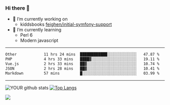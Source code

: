 ### Hi there 👋

- 🔭 I’m currently working on
  - kiddsbooks [feighen/initial-symfony-support](https://github.com/noondaysun/kiddsbooks.com/tree/feighen/initial-symfony-support)
- 🌱 I’m currently learning
  - Perl 6
  - Modern javascript

---
<!--START_SECTION:waka-->

```txt
Other            11 hrs 24 mins  ████████████░░░░░░░░░░░░░   47.87 %
PHP              4 hrs 33 mins   ████▓░░░░░░░░░░░░░░░░░░░░   19.11 %
Vue.js           2 hrs 33 mins   ██▓░░░░░░░░░░░░░░░░░░░░░░   10.74 %
JSON             2 hrs 28 mins   ██▓░░░░░░░░░░░░░░░░░░░░░░   10.41 %
Markdown         57 mins         █░░░░░░░░░░░░░░░░░░░░░░░░   03.99 %
```

<!--END_SECTION:waka-->
---
![YOUR github stats](https://github-readme-stats.vercel.app/api?username=noondaysun&show_icons=true&theme=onedark) [![Top Langs](https://github-readme-stats.vercel.app/api/top-langs/?username=noondaysun&layout=compact&theme=onedark)](https://github.com/anuraghazra/github-readme-stats)

[<img src="https://img.shields.io/badge/linkedin-%230077B5.svg?&style=for-the-badge&logo=linkedin&logoColor=white" />](https://www.linkedin.com/in/feighen-oosterbroek-9630a514a/)

<!--
**noondaysun/noondaysun** is a ✨ _special_ ✨ repository because its `README.md` (this file) appears on your GitHub profile.

Here are some ideas to get you started:

- 🔭 I’m currently working on ...
- 🌱 I’m currently learning ...
- 👯 I’m looking to collaborate on ...
- 🤔 I’m looking for help with ...
- 💬 Ask me about ...
- 📫 How to reach me: ...
- 😄 Pronouns: ...
- ⚡ Fun fact: ...
-->
